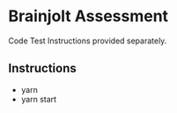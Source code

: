 # Brainjolt Assessment

Code Test Instructions provided separately.

## Instructions

- yarn
- yarn start
